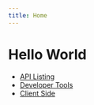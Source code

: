```yaml
---
title: Home
---
```

# Hello World

* [API Listing](api-listing.md)
* [Developer Tools](developer-tools/)
* [Client Side](client-side/)

